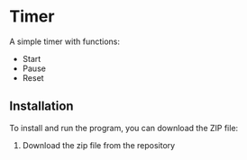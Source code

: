 # Timer
A simple timer with functions:
* Start
* Pause
* Reset

## Installation
To install and run the program, you can download the ZIP file:

1. Download the zip file from the repository

